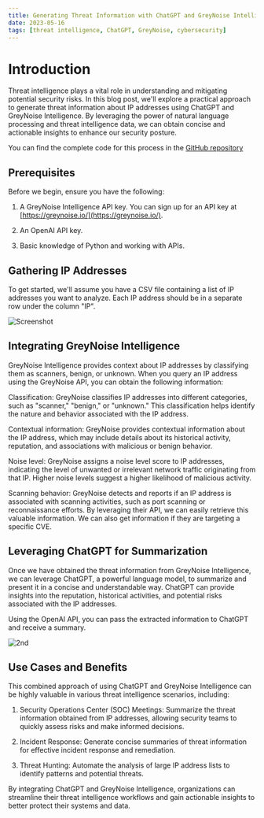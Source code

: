 ```yaml
---
title: Generating Threat Information with ChatGPT and GreyNoise Intelligence
date: 2023-05-16
tags: [threat intelligence, ChatGPT, GreyNoise, cybersecurity]
---
```


# Introduction

Threat intelligence plays a vital role in understanding and mitigating potential security risks. In this blog post, we'll explore a practical approach to generate threat information about IP addresses using ChatGPT and GreyNoise Intelligence. By leveraging the power of natural language processing and threat intelligence data, we can obtain concise and actionable insights to enhance our security posture.

You can find the complete code for this process in the [GitHub repository](https://github.com/0xtibs/Threat_Intel)

## Prerequisites

Before we begin, ensure you have the following:

1. A GreyNoise Intelligence API key. You can sign up for an API key at [https://greynoise.io/](https://greynoise.io/).

2. An OpenAI API key.

3. Basic knowledge of Python and working with APIs.

## Gathering IP Addresses

To get started, we'll assume you have a CSV file containing a list of IP addresses you want to analyze. Each IP address should be in a separate row under the column "IP". 

![Screenshot](/screenshot1.jpg)

## Integrating GreyNoise Intelligence

GreyNoise Intelligence provides context about IP addresses by classifying them as scanners, benign, or unknown. When you query an IP address using the GreyNoise API, you can obtain the following information:

Classification: GreyNoise classifies IP addresses into different categories, such as "scanner," "benign," or "unknown." This classification helps identify the nature and behavior associated with the IP address.

Contextual information: GreyNoise provides contextual information about the IP address, which may include details about its historical activity, reputation, and associations with malicious or benign behavior.

Noise level: GreyNoise assigns a noise level score to IP addresses, indicating the level of unwanted or irrelevant network traffic originating from that IP. Higher noise levels suggest a higher likelihood of malicious activity.

Scanning behavior: GreyNoise detects and reports if an IP address is associated with scanning activities, such as port scanning or reconnaissance efforts. By leveraging their API, we can easily retrieve this valuable information. We can also get information if they are targeting a specific CVE.

## Leveraging ChatGPT for Summarization

Once we have obtained the threat information from GreyNoise Intelligence, we can leverage ChatGPT, a powerful language model, to summarize and present it in a concise and understandable way. ChatGPT can provide insights into the reputation, historical activities, and potential risks associated with the IP addresses.

Using the OpenAI API, you can pass the extracted information to ChatGPT and receive a summary. 

![2nd](/screenshot2.png)


## Use Cases and Benefits

This combined approach of using ChatGPT and GreyNoise Intelligence can be highly valuable in various threat intelligence scenarios, including:

1. Security Operations Center (SOC) Meetings: Summarize the threat information obtained from IP addresses, allowing security teams to quickly assess risks and make informed decisions.

2. Incident Response: Generate concise summaries of threat information for effective incident response and remediation.

3. Threat Hunting: Automate the analysis of large IP address lists to identify patterns and potential threats.

By integrating ChatGPT and GreyNoise Intelligence, organizations can streamline their threat intelligence workflows and gain actionable insights to better protect their systems and data.




